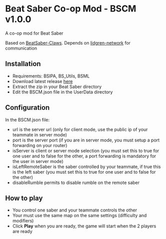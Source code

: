 # Beat Saber Co-op Mod - BSCM v1.0.0

A co-op mod for Beat Saber

Based on [BeatSaber-Claws](https://github.com/SteffanDonal/BeatSaber-Claws). Depends on [lidgren-network](https://github.com/lidgren/lidgren-network-gen3) for communication

## Installation

 - Requirements: BSIPA, BS_Utils, BSML
 - Download latest release [here](https://github.com/drosoCode/BSCM/releases)
 - Extract the zip in your Beat Saber directory
 - Edit the BSCM.json file in the UserData directory

## Configuration

In the BSCM.json file:
 - url is the server url (only for client mode, use the public ip of your teammate in server mode)
 - port is the server port (if you are in server mode, you must setup a port forwarding on your router)
 - isServer is client or server mode selection (you must set this to true for one user and to false for the other, a port forwarding is mandatory for the user in server mode)
 - isLeftRemoteSaber is the saber controlled by your teammate, if true this is the left saber (you must set this to true for one user and to false for the other)
 - disableRumble permits to disable rumble on the remote saber
 
## How to play

 - You control one saber and your teammate controls the other
 - Your must use the same map on the same settings (difficulty and modifiers)
 - Click **Play** when you are ready, the game will start when the 2 players are ready 
